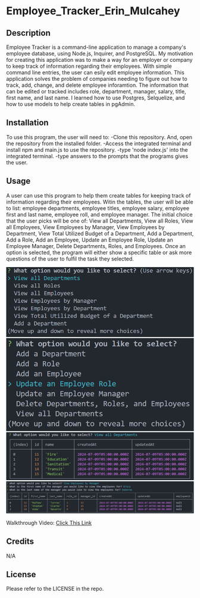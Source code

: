 # Employee_Tracker_Erin_Mulcahey

## Description

Employee Tracker is a command-line application to manage a company's employee database, using Node.js, Inquirer, and PostgreSQL. My motivation for creating this application was to make a way for an employer or company to keep track of information regarding their employees. With simple command line entries, the user can esily edit employee information. This application solves the problem of companies needing to figure out how to track, add, change, and delete employee inforamtion. The information that can be edited or tracked includes role, department, manager, salary, title, first name, and last name. I learned how to use Postgres, Selquelize, and how to use models to help create tables in pgAdmin.

## Installation

To use this program, the user will need to: 
-Clone this repository. And, open the repository from the installed folder. 
-Access the integrated terminal and install npm and main.js to use the repository. 
-type 'node index.js' into the integrated terminal. 
-type answers to the prompts that the programs gives the user.

## Usage

A user can use this program to help them create tables for keeping track of information regarding their employees. Witin the tables, the user will be able to list: employee departments, employee titles, employee salary, employee first and last name, employee roll, and employee manager. The initial choice that the user picks will be one of: View all Departments, View all Roles, View all Employees, View Employees by Manager, View Employees by Department, View Total Utilized Budget of a Department, Add a Department, Add a Role, Add an Employee, Update an Employee Role, Update an Employee Manager, Delete Departments, Roles, and Employees. Once an option is selected, the program will either show a specific table or ask more questions of the user to fulfil the task they selected.

![The first half of the prompt options in th application.](images/mainQuestionsOne.png)
![The second half of the prompt options in th application.](images/mainQuestionsTwo.png)
![table of the departments in the application](images/viewDepartments.png)
![table of employees by a specific manager](images/employeesByManager.png)

Walkthrough Video: [Click This Link](https://drive.google.com/file/d/1eJqer4vI4w8HevI7eqCg3E9xB673S9nz/view?usp=sharing)

## Credits

N/A

## License

Please refer to the LICENSE in the repo.
